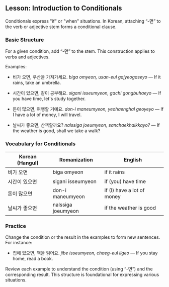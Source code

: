 ## Lesson: Introduction to Conditionals

Conditionals express "if" or "when" situations. In Korean, attaching “-면” to the verb or adjective stem forms a conditional clause.

### Basic Structure

For a given condition, add “-면” to the stem. This construction applies to verbs and adjectives.

Examples:

- 비가 오면, 우산을 가져가세요.
  *biga omyeon, usan-eul gajyeogaseyo* — If it rains, take an umbrella.

- 시간이 있으면, 같이 공부해요.
  *sigani isseumyeon, gachi gongbuhaeyo* — If you have time, let's study together.

- 돈이 많으면, 여행할 거예요.
  *don-i maneumyeon, yeohaenghal geoyeyo* — If I have a lot of money, I will travel.

- 날씨가 좋으면, 산책할까요?
  *nalssiga joeumyeon, sanchaekhalkkayo?* — If the weather is good, shall we take a walk?

### Vocabulary for Conditionals

| Korean (Hangul) | Romanization       | English                 |
|-----------------|--------------------|-------------------------|
| 비가 오면       | biga omyeon        | if it rains             |
| 시간이 있으면   | sigani isseumyeon    | if (you) have time      |
| 돈이 많으면     | don-i maneumyeon    | if (I) have a lot of money |
| 날씨가 좋으면    | nalssiga joeumyeon | if the weather is good  |

### Practice

Change the condition or the result in the examples to form new sentences. For instance:

- 집에 있으면, 책을 읽어요.
  *jibe isseumyeon, chaeg-eul ilgeo* — If you stay home, read a book.

Review each example to understand the condition (using “-면”) and the corresponding result. This structure is foundational for expressing various situations.
